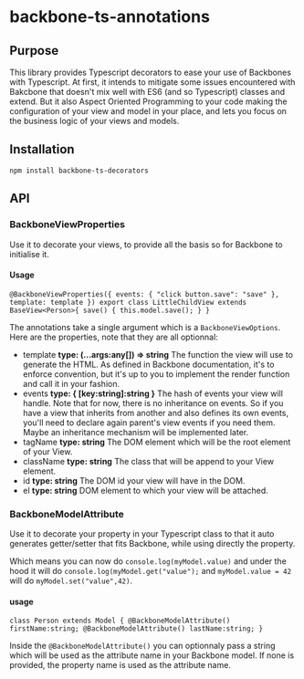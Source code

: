 # backbone-ts-annotations

## Purpose
This library provides Typescript decorators to ease your use of Backbones with Typescript.
At first, it intends to mitigate some issues encountered with Bakcbone that doesn't mix well
with ES6 (and so Typescript) classes and extend. But it also Aspect Oriented Programming to your 
code making the configuration of your view and model in your place, and lets you focus
on the business logic of your views and models.

## Installation

`npm install backbone-ts-decorators`

## API

### BackboneViewProperties
Use it to decorate your views, to provide all the basis so for Backbone to initialise it.

#### Usage
`
@BackboneViewProperties({
    events: {
        "click button.save": "save"
    },
    template: template
})
export class LittleChildView extends BaseView<Person>{
    save() {
        this.model.save();
    }
}
`

The annotations take a single argument which is a `BackboneViewOptions`.
Here are the properties, note that they are all optionnal:
* template __type: (...args:any[]) => string__
The function the view will use to generate the HTML. As defined in Backbone documentation,
it's to enforce convention, but it's up to you to implement the render function and call it
in your fashion.
* events __type: { [key:string]:string }__
The hash of events your view will handle. Note that for now, there is no inheritance on events.
So if you have a view that inherits from another and also defines its own events, you'll need to 
declare again parent's view events if you need them. Maybe an inheritance mechanism will be implemented later.
* tagName __type: string__
The DOM element which will be the root element of your View.
* className __type: string__
The class that will be append to your View element.
* id __type: string__
The DOM id your view will have in the DOM.
* el __type: string__
DOM element to which your view will be attached.
 
### BackboneModelAttribute
Use it to decorate your property in your Typescript class to that it auto generates getter/setter
that fits Backbone, while using directly the property.

Which means you can now do `console.log(myModel.value)` and under the hood it will do
`console.log(myModel.get("value");` and `myModel.value = 42` will do `myModel.set("value",42)`.

#### usage
`
class Person extends Model {
    @BackboneModelAttribute()
    firstName:string;
    @BackboneModelAttribute()
    lastName:string;
}
`

Inside the `@BackboneModelAttribute()` you can optionnaly pass a string which will be used as the attribute 
name in your Backbone model. If none is provided, the property name is used as the attribute name.